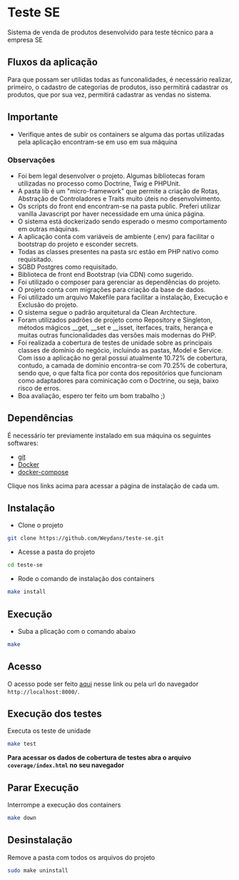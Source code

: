 # Teste SE

Sistema de venda de produtos desenvolvido para teste técnico para a empresa SE

## Fluxos da aplicação

Para que possam ser utilidas todas as funconalidades, 
é necessário realizar, primeiro, o cadastro de categorias de produtos, 
isso permitirá cadastrar os produtos, que por sua vez, permitirá cadastrar as vendas no sistema.



## Importante

 - Verifique antes de subir os containers se alguma das portas utilizadas pela aplicação encontram-se em uso em sua máquina



### Observações

- Foi bem legal desenvolver o projeto. Algumas bibliotecas foram utilizadas no processo como Doctrine, Twig e PHPUnit.
- A pasta lib é um "micro-framework" que permite a criação de Rotas, Abstração de Controladores e Traits muito úteis no desenvolvimento.
- Os scripts do front end encontram-se na pasta public. Preferi utilizar vanilla Javascript por haver necessidade em uma única página.
- O sistema está dockerizado sendo esperado o mesmo comportamento em outras máquinas.
- A aplicação conta com variáveis de ambiente (.env) para facilitar o bootstrap do projeto e esconder secrets.
- Todas as classes presentes na pasta src estão em PHP nativo como requisitado.
- SGBD Postgres como requisitado.
- Biblioteca de front end Bootstrap (via CDN) como sugerido.
- Foi utilizado o composer para gerenciar as dependências do projeto.
- O projeto conta com migrações para criação da base de dados.
- Foi utilizado um arquivo Makefile para facilitar a instalação, Execução e Exclusão do projeto.
- O sistema segue o padrão arquitetural da Clean Archtecture.
- Foram utilizados padrões de projeto como Repository e Singleton, métodos mágicos \__get, \__set e \__isset, iterfaces, traits, herança e muitas outras funcionalidades das versões mais modernas do PHP. 
- Foi realizada a cobertura de testes de unidade sobre as principais classes de domínio do negócio, incluindo as pastas, Model e Service. Com isso a aplicação no geral possui atualmente 10.72% de cobertura, contudo, a camada de domínio encontra-se com 70.25% de cobertura, sendo que, o que falta fica por conta dos repositórios que funcionam como adaptadores para cominicação com o Doctrine, ou seja, baixo risco de erros.
-
  Boa avaliação, espero ter feito um bom trabalho ;)

## Dependências

É necessário ter previamente instalado em sua máquina os seguintes softwares:

- [git](https://git-scm.com/downloads)
- [Docker](https://docs.docker.com/engine/install/)
- [docker-compose](https://docs.docker.com/compose/install/)

Clique nos links acima para acessar a página de instalação de cada um.



## Instalação

- Clone o projeto
```bash
git clone https://github.com/Weydans/teste-se.git
```

- Acesse a pasta do projeto
```bash
cd teste-se
```

- Rode o comando de instalação dos containers
```bash
make install
```


## Execução

- Suba a plicação com o comando abaixo
```bash
make
```



## Acesso

O acesso pode ser feito [aqui](http://localhost:8000/) nesse link ou pela url do navegador `http://localhost:8000/`.


## Execução dos testes

Executa os teste de unidade 
```bash
make test
```

__Para acessar os dados de cobertura de testes abra o arquivo `coverage/index.html` no seu navegador__




## Parar Execução

Interrompe a execução dos containers
```bash
make down
```



## Desinstalação

Remove a pasta com todos os arquivos do projeto
```bash
sudo make uninstall
```
